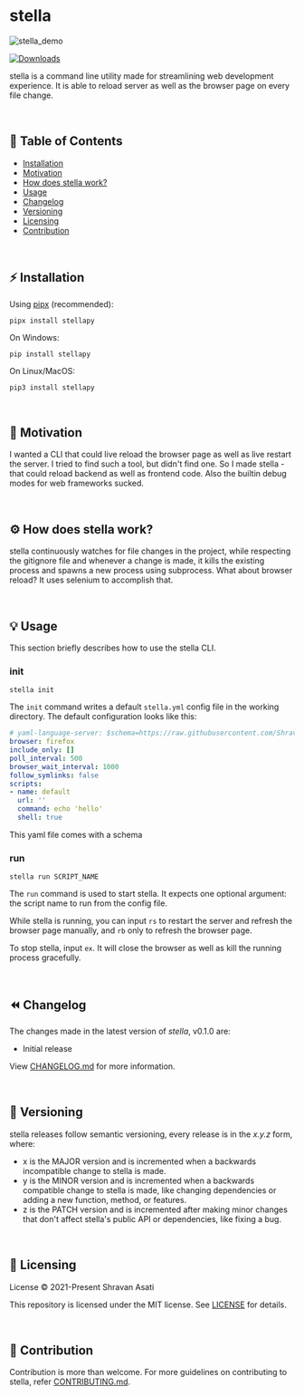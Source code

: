 # stella

![stella_demo](assets/stella.gif)

[![Downloads](https://pepy.tech/badge/stellapy)](https://pepy.tech/project/stellapy)

stella is a command line utility made for streamlining web development experience. It is able to reload server as well as the browser page on every file change.

<br>


## 📝 Table of Contents
- [Installation](#%EF%B8%8F-installation)
- [Motivation](#-motivation)
- [How does stella work?](#%EF%B8%8F-how-does-stella-work)
- [Usage](#-usage)
- [Changelog](#-changelog)
- [Versioning](#-versioning)
- [Licensing](#-licensing)
- [Contribution](#-contribution)


<br>


## ⚡️ Installation

Using [pipx](https://pypa.github.io/pipx/) (recommended):
```
pipx install stellapy
```

On Windows:
```
pip install stellapy
```

On Linux/MacOS:
```
pip3 install stellapy
```


<br>



## 💫 Motivation

I wanted a CLI that could live reload the browser page as well as live restart the server. I tried to find such a tool, but didn't find one. So I made stella - that could reload backend as well as frontend code. Also the builtin debug modes for web frameworks sucked.

<br>

## ⚙️ How does stella work?

stella continuously watches for file changes in the project, while respecting the gitignore file and whenever a change is made, it kills the existing process and spawns a new process using subprocess. What about browser reload? It uses selenium to accomplish that.

<br>


## 💡 Usage

This section briefly describes how to use the stella CLI.

### init

```
stella init
```

The `init` command writes a default `stella.yml` config file in the working directory. The default configuration looks like this:

```yml
# yaml-language-server: $schema=https://raw.githubusercontent.com/Shravan-1908/stellapy/master/schema.json 
browser: firefox
include_only: []
poll_interval: 500
browser_wait_interval: 1000
follow_symlinks: false
scripts:
- name: default
  url: ''
  command: echo 'hello'
  shell: true
```

This yaml file comes with a schema

<!-- todo describe config file, how stella finds it -->
<!-- todo stella.ignore file -->


### run

```
stella run SCRIPT_NAME
```

The `run` command is used to start stella.
It expects one optional argument: the script name to run from the config file.


While stella is running, you can input `rs` to restart the server and refresh the browser page manually, and `rb` only to refresh the browser page.

To stop stella, input `ex`. It will close the browser as well as kill the running process gracefully.


<br>


## ⏪ Changelog
The changes made in the latest version of *stella*, v0.1.0 are:

- Initial release

View [CHANGELOG.md](CHANGELOG.md) for more information.

<br>


## 🔖 Versioning

stella releases follow semantic versioning, every release is in the *x.y.z* form, where:

- x is the MAJOR version and is incremented when a backwards incompatible change to stella is made.
- y is the MINOR version and is incremented when a backwards compatible change to stella is made, like changing dependencies or adding a new function, method, or features.
- z is the PATCH version and is incremented after making minor changes that don't affect stella's public API or dependencies, like fixing a bug.

<br>

## 📄 Licensing

License © 2021-Present Shravan Asati

This repository is licensed under the MIT license. See [LICENSE](LICENSE) for details.

<br>

## 👥 Contribution

Contribution is more than welcome. For more guidelines on contributing to stella, refer [CONTRIBUTING.md](CONTRIBUTING.md).